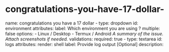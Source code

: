 # congratulations-you-have-17-dollar-
name:  congratulations  you have a 17 dollar - type: dropdown id: environment attributes: label: Which environment you are using ? multiple: false options: - Linux / Desktop - Termux / Android *A summary of the issue. Attach screenshots if needed.* validations: required: true - type: textarea id: logs attributes: render: shell label: Provide log output [Optional] description: 
